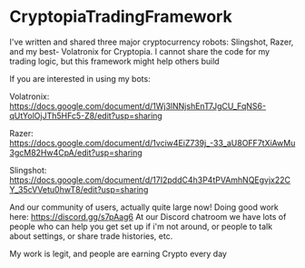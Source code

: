 # CryptopiaTradingFramework


I've written and shared three major cryptocurrency robots: Slingshot, Razer, and my best- Volatronix for Cryptopia.  I cannot share the code for my trading logic, but this framework might help others build 

If you are interested in using my bots:

Volatronix: https://docs.google.com/document/d/1Wj3lNNjshEnT7JgCU_FqNS6-qUtYolOjJTh5HFc5-Z8/edit?usp=sharing

Razer: https://docs.google.com/document/d/1vciw4EiZ739j_-33_aU8OFF7tXiAwMu3gcM82Hw4CpA/edit?usp=sharing

Slingshot: https://docs.google.com/document/d/17I2pddC4h3P4tPVAmhNQEgvjx22CY_35cVVetu0hwT8/edit?usp=sharing

And our community of users, actually quite large now! Doing good work here: https://discord.gg/s7pAag6
At our Discord chatroom we have lots of people who can help you get set up if i'm not around, or people to talk about settings, or share trade histories, etc.  

My work is legit, and people are earning Crypto every day
